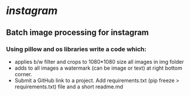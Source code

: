 # _instagram_
## Batch image processing for instagram ##

### Using pillow and os libraries write a code which: ###

+ applies b/w filter and crops to 1080*1080 size all images in img folder
+ adds to all images a watermark (can be image or text) at right bottom corner.
+ Submit a GitHub link to a project. Add requirements.txt (pip freeze > requirements.txt) file and a short readme.md
